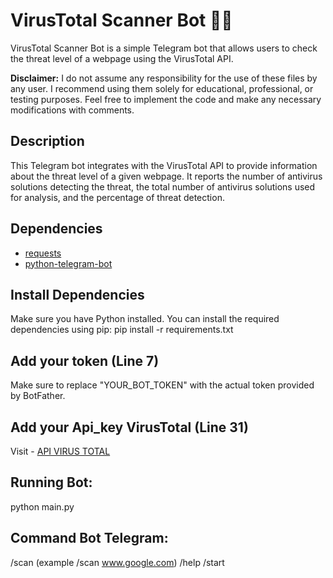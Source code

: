 # VirusTotal Scanner Bot 🦠🤖

VirusTotal Scanner Bot is a simple Telegram bot that allows users to check the threat level of a webpage using the VirusTotal API.

**Disclaimer:** I do not assume any responsibility for the use of these files by any user. I recommend using them solely for educational, professional, or testing purposes. Feel free to implement the code and make any necessary modifications with comments.

## Description
This Telegram bot integrates with the VirusTotal API to provide information about the threat level of a given webpage. It reports the number of antivirus solutions detecting the threat, the total number of antivirus solutions used for analysis, and the percentage of threat detection.

## Dependencies
- [requests](https://pypi.org/project/requests/)
- [python-telegram-bot](https://pypi.org/project/python-telegram-bot/)

## Install Dependencies
Make sure you have Python installed. You can install the required dependencies using pip:
pip install -r requirements.txt

## Add your token (Line 7)
Make sure to replace "YOUR_BOT_TOKEN" with the actual token provided by BotFather.

## Add your Api_key VirusTotal (Line 31)
Visit - [API VIRUS TOTAL](https://virustotal.readme.io/docs/api-overview)

## Running Bot:
python main.py

## Command Bot Telegram:
/scan <target> (example /scan www.google.com)
/help
/start



